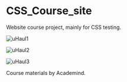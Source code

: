 # CSS_Course_site
Website course project, mainly for CSS testing.

![uHaul1](https://user-images.githubusercontent.com/89336239/167248227-cad4c47d-0515-4287-92cf-8f1319ac25b0.jpg)

![uHaul2](https://user-images.githubusercontent.com/89336239/167248232-52c23656-ef6e-4233-ba04-46be36968727.jpg)

![uHaul3](https://user-images.githubusercontent.com/89336239/167248233-14284be8-5b87-4663-9c9d-2c45a5d0a9c7.jpg)

Course materials by Academind.
